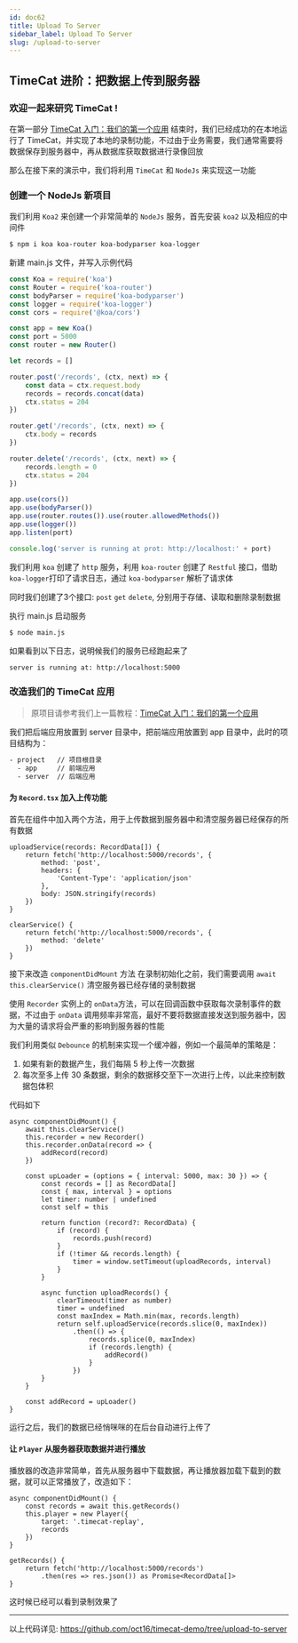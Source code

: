 ```yaml
---
id: doc62
title: Upload To Server
sidebar_label: Upload To Server
slug: /upload-to-server
---
```


## TimeCat 进阶：把数据上传到服务器

### 欢迎一起来研究 TimeCat !

在第一部分 [TimeCat 入门：我们的第一个应用](./record-and-replay.md) 结束时，我们已经成功的在本地运行了 TimeCat，并实现了本地的录制功能，不过由于业务需要，我们通常需要将数据保存到服务器中，再从数据库获取数据进行录像回放

那么在接下来的演示中，我们将利用 ``TimeCat`` 和 ``NodeJs`` 来实现这一功能

### 创建一个 NodeJs 新项目

我们利用 ``Koa2`` 来创建一个非常简单的 ``NodeJs`` 服务，首先安装 ``koa2`` 以及相应的中间件

```bash
$ npm i koa koa-router koa-bodyparser koa-logger
```

新建 main.js 文件，并写入示例代码

```js title="project/server/main.js"
const Koa = require('koa')
const Router = require('koa-router')
const bodyParser = require('koa-bodyparser')
const logger = require('koa-logger')
const cors = require('@koa/cors')

const app = new Koa()
const port = 5000
const router = new Router()

let records = []

router.post('/records', (ctx, next) => {
    const data = ctx.request.body
    records = records.concat(data)
    ctx.status = 204
})

router.get('/records', (ctx, next) => {
    ctx.body = records
})

router.delete('/records', (ctx, next) => {
    records.length = 0
    ctx.status = 204
})

app.use(cors())
app.use(bodyParser())
app.use(router.routes()).use(router.allowedMethods())
app.use(logger())
app.listen(port)

console.log('server is running at prot: http://localhost:' + port)
```


我们利用 ``koa`` 创建了 ``http`` 服务，利用 ``koa-router`` 创建了 ``Restful`` 接口，借助``koa-logger``打印了请求日志，通过 ``koa-bodyparser`` 解析了请求体

同时我们创建了3个接口: ``post`` ``get`` ``delete``, 分别用于存储、读取和删除录制数据

执行 main.js 启动服务

```bash
$ node main.js
```

如果看到以下日志，说明候我们的服务已经跑起来了

```bash
server is running at: http://localhost:5000
```

### 改造我们的 TimeCat 应用

> 原项目请参考我们上一篇教程：[TimeCat 入门：我们的第一个应用](./record-and-replay.md)

我们把后端应用放置到 server 目录中，把前端应用放置到 app 目录中，此时的项目结构为：

```bash
- project   // 项目根目录
  - app     // 前端应用
  - server  // 后端应用
```
#### 为 ``Record.tsx`` 加入上传功能

首先在组件中加入两个方法，用于上传数据到服务器中和清空服务器已经保存的所有数据

```tsx title="project/app/src/components/Record.tsx"
uploadService(records: RecordData[]) {
    return fetch('http://localhost:5000/records', {
        method: 'post',
        headers: {
            'Content-Type': 'application/json'
        },
        body: JSON.stringify(records)
    })
}

clearService() {
    return fetch('http://localhost:5000/records', {
        method: 'delete'
    })
}
```

接下来改造 ``componentDidMount`` 方法
在录制初始化之前，我们需要调用 ``await this.clearService()`` 清空服务器已经存储的录制数据

使用 ``Recorder`` 实例上的 ``onData``方法，可以在回调函数中获取每次录制事件的数据，不过由于 ``onData`` 调用频率非常高，最好不要将数据直接发送到服务器中，因为大量的请求将会严重的影响到服务器的性能

我们利用类似 ``Debounce`` 的机制来实现一个缓冲器，例如一个最简单的策略是：

1. 如果有新的数据产生，我们每隔 5 秒上传一次数据
2. 每次至多上传 30 条数据，剩余的数据移交至下一次进行上传，以此来控制数据包体积

代码如下

```tsx title="project/app/src/components/Record.tsx"
async componentDidMount() {
    await this.clearService()
    this.recorder = new Recorder()
    this.recorder.onData(record => {
        addRecord(record)
    })

    const upLoader = (options = { interval: 5000, max: 30 }) => {
        const records = [] as RecordData[]
        const { max, interval } = options
        let timer: number | undefined
        const self = this

        return function (record?: RecordData) {
            if (record) {
                records.push(record)
            }
            if (!timer && records.length) {
                timer = window.setTimeout(uploadRecords, interval)
            }
        }

        async function uploadRecords() {
            clearTimeout(timer as number)
            timer = undefined
            const maxIndex = Math.min(max, records.length)
            return self.uploadService(records.slice(0, maxIndex))
                .then(() => {
                    records.splice(0, maxIndex)
                    if (records.length) {
                        addRecord()
                    }
                })
        }
    }

    const addRecord = upLoader()
}

```

运行之后，我们的数据已经悄咪咪的在后台自动进行上传了

#### 让 ``Player`` 从服务器获取数据并进行播放

播放器的改造非常简单，首先从服务器中下载数据，再让播放器加载下载到的数据，就可以正常播放了，改造如下：

```tsx title="project/app/src/components/Replay.tsx"
async componentDidMount() {
    const records = await this.getRecords()
    this.player = new Player({
        target: '.timecat-replay',
        records
    })
}

getRecords() {
    return fetch('http://localhost:5000/records')
        .then(res => res.json()) as Promise<RecordData[]>
}

```

这时候已经可以看到录制效果了

---

以上代码详见: https://github.com/oct16/timecat-demo/tree/upload-to-server
